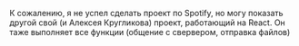 К сожалению, я не успел сделать проект по Spotify, но могу показать другой свой (и Алексея Кругликова) проект, работающий на React. Он таже выполняет все функции (общение с свервером, отправка файлов)
